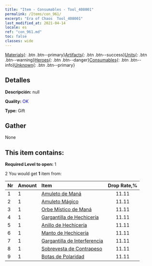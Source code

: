 ```yaml
---
title: "Item - Consumables - Tool_408001"
permalink: /Items/con_961/
excerpt: "Era of Chaos  Tool_408001"
last_modified_at: 2021-04-14
locale: es
ref: "con_961.md"
toc: false
classes: wide
---
```

 [Materials](/es/Items/){: .btn .btn--primary}[Artifacts](/es/Items/Artifacts/){: .btn .btn--success}[Units](/es/Items/Units/){: .btn .btn--warning}[Heroes](/es/Items/Heroes/){: .btn .btn--danger}[Consumables](/es/Items/Consumables/){: .btn .btn--info}[Unknown](/es/Items/Unknown/){: .btn .btn--primary}

## Detalles
 **Descripción:** null

 **Quality:** <span style="color: #0000CD">OK</span>

 **Type:** Gift

## Gather

  None

## This item contains:

 **Required Level to open:** 1

 2 You would get **1** item  from:

  | Nr | Amount |     Item    | Drop Rate,% |
  |:---|:-------|:------------|:---------:|
  | 1 | 1 | [Amuleto de Maná](/es/Items/art_112/) | 11.11 | 
  | 2 | 1 | [Amuleto Mágico](/es/Items/art_113/) | 11.11 | 
  | 3 | 1 | [Orbe Místico de Maná](/es/Items/art_114/) | 11.11 | 
  | 4 | 1 | [Gargantilla de Hechicería](/es/Items/art_115/) | 11.11 | 
  | 5 | 1 | [Anillo de Hechicería](/es/Items/art_116/) | 11.11 | 
  | 6 | 1 | [Manto de Hechicería](/es/Items/art_117/) | 11.11 | 
  | 7 | 1 | [Gargantilla de Interferencia](/es/Items/art_118/) | 11.11 | 
  | 8 | 1 | [Sobrevesta de Contrapeso](/es/Items/art_119/) | 11.11 | 
  | 9 | 1 | [Botas de Polaridad](/es/Items/art_120/) | 11.11 | 
